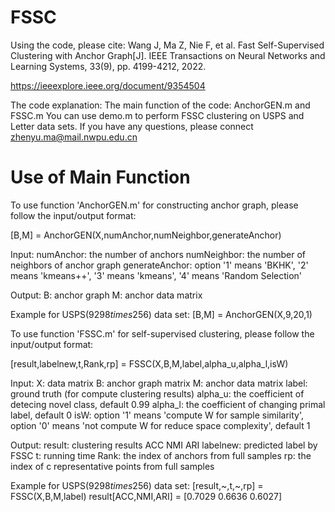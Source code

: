 # FSSC

Using the code, please cite:
Wang J, Ma Z, Nie F, et al. Fast Self-Supervised Clustering with Anchor Graph[J]. IEEE Transactions on Neural Networks and Learning Systems, 33(9), pp. 4199-4212, 2022.

https://ieeexplore.ieee.org/document/9354504

The code explanation: 
The main function of the code: AnchorGEN.m and FSSC.m
You can use demo.m to perform FSSC clustering on USPS and Letter data sets. 
If you have any questions, please connect zhenyu.ma@mail.nwpu.edu.cn

# Use of Main Function
To use function 'AnchorGEN.m' for constructing anchor graph, please follow the input/output format:

[B,M] = AnchorGEN(X,numAnchor,numNeighbor,generateAnchor)

Input:
numAnchor: the number of anchors
numNeighbor: the number of neighbors of anchor graph
generateAnchor: option '1' means 'BKHK', '2' means 'kmeans++', '3' means 'kmeans', '4' means 'Random Selection'

Output:
B: anchor graph
M: anchor data matrix

Example for USPS(9298$times$256) data set: [B,M] = AnchorGEN(X,9,20,1)

To use function 'FSSC.m' for self-supervised clustering, please follow the input/output format:

[result,labelnew,t,Rank,rp] = FSSC(X,B,M,label,alpha_u,alpha_l,isW)

Input:
X: data matrix
B: anchor graph matrix
M: anchor data matrix
label: ground truth (for compute clustering results)
alpha_u: the coefficient of detecing novel class, default 0.99
alpha_l: the coefficient of changing primal label, default 0
isW: option '1' means 'compute W for sample similarity', option '0' means 'not compute W for reduce space complexity', default 1

Output:
result: clustering results ACC NMI ARI
labelnew: predicted label by FSSC
t: running time
Rank: the index of anchors from full samples
rp: the index of c representative points from full samples

Example for USPS(9298$times$256) data set: [result,~,t,~,rp] = FSSC(X,B,M,label)
result[ACC,NMI,ARI] = [0.7029 0.6636 0.6027]
